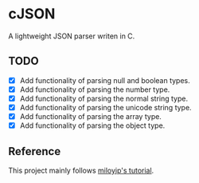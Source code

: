 # cJSON

A lightweight JSON parser writen in C.

## TODO

- [x] Add functionality of parsing null and boolean types.
- [x] Add functionality of parsing the number type.
- [x] Add functionality of parsing the normal string type.
- [x] Add functionality of parsing the unicode string type.
- [x] Add functionality of parsing the array type.
- [x] Add functionality of parsing the object type.

## Reference

This project mainly follows  [miloyip's tutorial](https://github.com/miloyip/json-tutorial).
